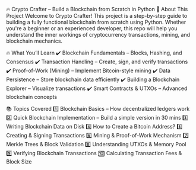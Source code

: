 🔥 Crypto Crafter – Build a Blockchain from Scratch in Python
📌 About This Project
Welcome to Crypto Crafter! This project is a step-by-step guide to building a fully functional blockchain from scratch using Python. Whether you're a beginner or an experienced developer, this repo will help you understand the inner workings of cryptocurrency transactions, mining, and blockchain mechanics.

🔥 What You’ll Learn
✔️ Blockchain Fundamentals – Blocks, Hashing, and Consensus
✔️ Transaction Handling – Create, sign, and verify transactions
✔️ Proof-of-Work (Mining) – Implement Bitcoin-style mining
✔️ Data Persistence – Store blockchain data efficiently
✔️ Building a Blockchain Explorer – Visualize transactions
✔️ Smart Contracts & UTXOs – Advanced blockchain concepts

📚 Topics Covered
1️⃣ Blockchain Basics – How decentralized ledgers work
2️⃣ Quick Blockchain Implementation – Build a simple version in 30 mins
3️⃣ Writing Blockchain Data on Disk
4️⃣ How to Create a Bitcoin Address?
5️⃣ Creating & Signing Transactions
6️⃣ Mining & Proof-of-Work Mechanism
7️⃣ Merkle Trees & Block Validation
8️⃣ Understanding UTXOs & Memory Pool
9️⃣ Verifying Blockchain Transactions
🔟 Calculating Transaction Fees & Block Size